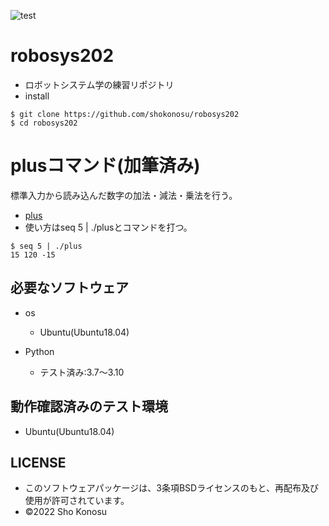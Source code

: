 ![test](https://github.com/shokonosu/robosys202/actions/workflows/test.yml/badge.svg)
# robosys202
* ロボットシステム学の練習リポジトリ 
* install
```
$ git clone https://github.com/shokonosu/robosys202
$ cd robosys202
```
# plusコマンド(加筆済み)
標準入力から読み込んだ数字の加法・減法・乗法を行う。
* [plus](https://github.com/shokonosu/robosys202/blob/main/plus)
* 使い方はseq 5 | ./plusとコマンドを打つ。
```
$ seq 5 | ./plus
15 120 -15
```
## 必要なソフトウェア
* os
  * Ubuntu(Ubuntu18.04)

* Python
  * テスト済み:3.7～3.10

## 動作確認済みのテスト環境
* Ubuntu(Ubuntu18.04)

## LICENSE
* このソフトウェアパッケージは、3条項BSDライセンスのもと、再配布及び使用が許可されています。
* ©2022 Sho Konosu
